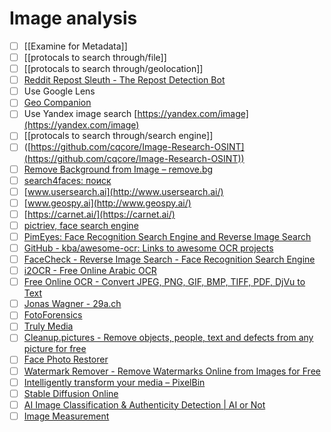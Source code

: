 # Image analysis

- [ ] [[Examine for Metadata]]
- [ ] [[protocals to search through/file]]
- [ ] [[protocals to search through/geolocation]]
- [ ] [Reddit Repost Sleuth - The Repost Detection Bot](https://www.repostsleuth.com/)
- [ ] Use Google Lens
- [ ] [Geo Companion](https://geocompanion.vercel.app/)
- [ ] Use Yandex image search [https://yandex.com/image](https://yandex.com/image)
- [ ] [[protocals to search through/search engine]]
- [ ] ([https://github.com/cqcore/Image-Research-OSINT](https://github.com/cqcore/Image-Research-OSINT))
- [ ] [Remove Background from Image – remove.bg](https://www.remove.bg/)
- [ ] [search4faces: поиск](https://search4faces.com/search.html)
- [ ] [www.usersearch.ai](http://www.usersearch.ai/)
- [ ] [www.geospy.ai](http://www.geospy.ai/)
- [ ] [https://carnet.ai/](https://carnet.ai/)
- [ ] [pictriev, face search engine](http://pictriev.com/)
- [ ] [PimEyes: Face Recognition Search Engine and Reverse Image Search](https://pimeyes.com/en)
- [ ] [GitHub - kba/awesome-ocr: Links to awesome OCR projects](https://github.com/kba/awesome-ocr)
- [ ] [FaceCheck - Reverse Image Search - Face Recognition Search Engine](https://facecheck.id/)
- [ ] [i2OCR - Free Online Arabic OCR](https://www.i2ocr.com/free-online-arabic-ocr)
- [ ] [Free Online OCR - Convert JPEG, PNG, GIF, BMP, TIFF, PDF, DjVu to Text](https://www.newocr.com/)
- [ ] [Jonas Wagner - 29a.ch](https://29a.ch/)
- [ ] [FotoForensics](https://fotoforensics.com/)
- [ ] [Truly Media](https://www.truly.media/)
- [ ] [Cleanup.pictures - Remove objects, people, text and defects from any picture for free](https://cleanup.pictures/)
- [ ] [Face Photo Restorer](https://www.restorephotos.io/)
- [ ] [Watermark Remover - Remove Watermarks Online from Images for Free](https://www.watermarkremover.io/)
- [ ] [Intelligently transform your media – PixelBin](https://www.pixelbin.io/)
- [ ] [Stable Diffusion Online](https://stablediffusionweb.com/)
- [ ] [AI Image Classification & Authenticity Detection | AI or Not](https://www.aiornot.com/)
- [ ] [Image Measurement](https://imagemeasurement.online/image/select)